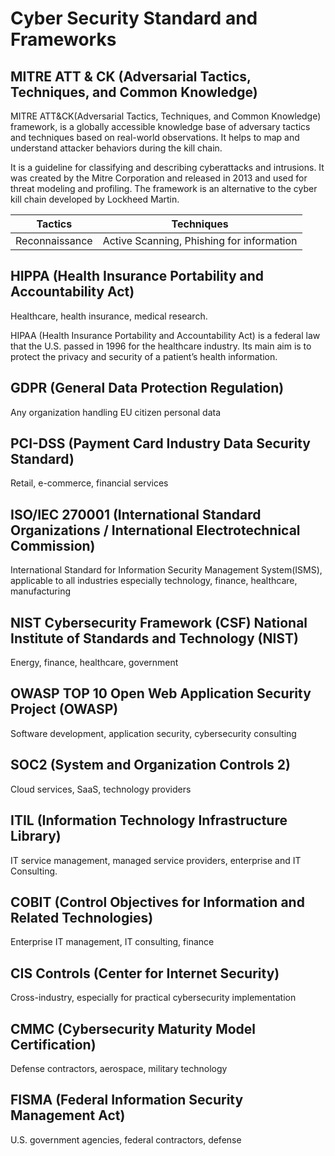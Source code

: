 # Cyber Security Standard and Frameworks
## MITRE ATT & CK (Adversarial Tactics, Techniques, and Common Knowledge)
MITRE ATT&CK(Adversarial Tactics, Techniques, and Common Knowledge) framework, is a globally accessible knowledge base of adversary tactics and techniques based on real-world observations. It helps to map and understand attacker behaviors during the kill chain.

It is a guideline for classifying and describing cyberattacks and intrusions. It was created by the Mitre Corporation and released in 2013 and used for threat modeling and profiling. The framework is an alternative to the cyber kill chain developed by Lockheed Martin.

|Tactics| Techniques|
|----|-----|
|Reconnaissance|Active Scanning, Phishing for information|

## HIPPA (Health Insurance Portability and Accountability Act)
Healthcare, health insurance, medical research.

HIPAA (Health Insurance Portability and Accountability Act) is a federal law that the U.S. passed in 1996 for the healthcare industry. Its main aim is to protect the privacy and security of a patient’s health information. 

## GDPR (General Data Protection Regulation)
Any organization handling EU citizen personal data

## PCI-DSS (Payment Card Industry Data Security Standard)
Retail, e-commerce, financial services

## ISO/IEC 270001 (International Standard Organizations / International Electrotechnical Commission)
International Standard for Information Security Management System(ISMS), applicable to all industries especially technology, finance, healthcare, manufacturing

## NIST Cybersecurity Framework (CSF) National Institute of Standards and Technology (NIST)
Energy, finance, healthcare, government

## OWASP TOP 10  Open Web Application Security Project (OWASP)

Software development, application security, cybersecurity consulting

## SOC2 (System and Organization Controls 2)
Cloud services, SaaS, technology providers

## ITIL (Information Technology Infrastructure Library)
IT service management, managed service providers, enterprise and IT Consulting.

## COBIT (Control Objectives for Information and Related Technologies)
Enterprise IT management, IT consulting, finance

## CIS Controls (Center for Internet Security)
Cross-industry, especially for practical cybersecurity implementation

## CMMC (Cybersecurity Maturity Model Certification)
Defense contractors, aerospace, military technology

## FISMA (Federal Information Security Management Act)
U.S. government agencies, federal contractors, defense
